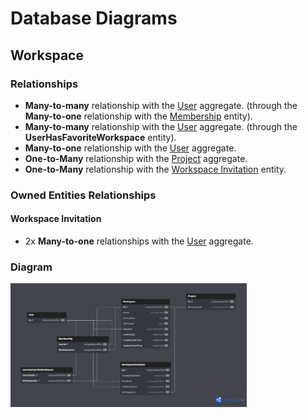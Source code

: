 # Database Diagrams

## Workspace

### Relationships

- **Many-to-many** relationship with the [User](../../domain/aggregates/Aggregate.User.md) aggregate.
(through the **Many-to-one** relationship with the [Membership](../../domain/entities/Entity.Membership.md) entity).
- **Many-to-many** relationship with the [User](../../domain/aggregates/Aggregate.User.md) aggregate.
  (through the **UserHasFavoriteWorkspace** entity).
- **Many-to-one** relationship with the [User](../../domain/aggregates/Aggregate.User.md) aggregate.
- **One-to-Many** relationship with the [Project](../../domain/aggregates/Aggregate.Project.md) aggregate.
- **One-to-Many** relationship with the [Workspace Invitation](../../domain/entities/workspace/Entity.WorkspaceInvitation.md) entity.

### Owned Entities Relationships

#### Workspace Invitation

- 2x **Many-to-one** relationships with the [User](../../domain/aggregates/Aggregate.User.md) aggregate.

### Diagram

<img src="../../images/database-diagrams/aggregates/diagram.workspace.png" alt="Workspace Diagram" width="75%"/>
